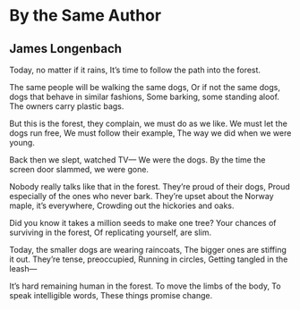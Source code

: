 # By the Same Author
## James Longenbach
Today, no matter if it rains,
It’s time to follow the path into the forest.

The same people will be walking the same dogs,
Or if not the same dogs, dogs that behave in similar fashions,
Some barking, some standing aloof.
The owners carry plastic bags.

But this is the forest, they complain, we must do as we like.
We must let the dogs run free,
We must follow their example,
The way we did when we were young.

Back then we slept, watched TV—
We were the dogs.
By the time the screen door slammed, we were gone.

Nobody really talks like that in the forest.
They’re proud of their dogs,
Proud especially of the ones who never bark.
They’re upset about the Norway maple, it’s everywhere,
Crowding out the hickories and oaks.

Did you know it takes a million seeds to make one tree?
Your chances of surviving in the forest,
Of replicating yourself, are slim.

Today, the smaller dogs are wearing raincoats,
The bigger ones are stiffing it out.
They’re tense, preoccupied,
Running in circles,
Getting tangled in the leash—

It’s hard remaining human in the forest.
To move the limbs of the body,
To speak intelligible words,
These things promise change.